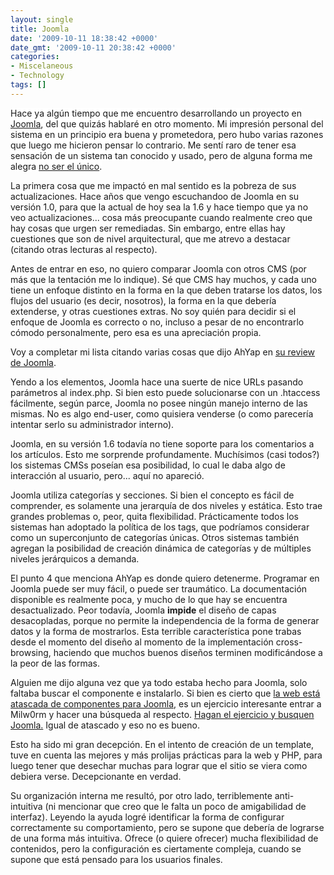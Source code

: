 ```yaml
---
layout: single
title: Joomla
date: '2009-10-11 18:38:42 +0000'
date_gmt: '2009-10-11 20:38:42 +0000'
categories:
- Miscelaneous
- Technology
tags: []
---
```


<span style="background-color: #ffffff;">Hace ya algún tiempo que me encuentro desarrollando un proyecto en [Joomla](http://www.joomla.org/), del que quizás hablaré en otro momento. Mi impresión personal del sistema en un principio era buena y prometedora, pero hubo varias razones que luego me hicieron pensar lo contrario. Me sentí raro de tener esa sensación de un sistema tan conocido y usado, pero de alguna forma me alegra [no ser el único](http://www.google.com/search?q=joomla+(sucks+|+stinks)).</span>

La primera cosa que me impactó en mal sentido es la pobreza de sus actualizaciones. Hace años que vengo escuchandoo de Joomla en su versión 1.0, para que la actual de hoy sea la 1.6 y hace tiempo que ya no veo actualizaciones... cosa más preocupante cuando realmente creo que hay cosas que urgen ser remediadas. Sin embargo, entre ellas hay cuestiones que son de nivel arquitectural, que me atrevo a destacar (citando otras lecturas al respecto).

Antes de entrar en eso, no quiero comparar Joomla con otros CMS (por más que la tentación me lo indique). Sé que CMS hay muchos, y cada uno tiene un enfoque distinto en la forma en la que deben tratarse los datos, los flujos del usuario (es decir, nosotros), la forma en la que debería extenderse, y otras cuestiones extras. No soy quién para decidir si el enfoque de Joomla es correcto o no, incluso a pesar de no encontrarlo cómodo personalmente, pero esa es una apreciación propia.

Voy a completar mi lista citando varias cosas que dijo AhYap en [su review de Joomla](http://www.ahyap.com/blog/joomla-sucks.php).

Yendo a los elementos, Joomla hace una suerte de nice  URLs pasando parámetros al index.php. Si bien esto puede solucionarse con un .htaccess fácilmente, según parce, Joomla no posee ningún manejo interno de las mismas. No es algo end-user, como quisiera venderse (o como parecería intentar serlo su administrador interno).

Joomla, en su versión 1.6 todavía no tiene soporte para los comentarios a los artículos. Esto me sorprende profundamente. Muchísimos (casi todos?) los sistemas CMSs poseían esa posibilidad, lo cual le daba algo de interacción al usuario, pero... aquí no apareció.

Joomla utiliza categorías y secciones. Si bien el concepto es fácil de comprender, es solamente una jerarquía de dos niveles y estática. Esto trae grandes problemas o, peor, quita flexibilidad. Prácticamente todos los sistemas han adoptado la política de los tags, que podríamos considerar como un superconjunto de categorías únicas. Otros sistemas también agregan la posibilidad de creación dinámica de categorías y de múltiples niveles jerárquicos a demanda.

El punto 4 que menciona AhYap es donde quiero detenerme. Programar en Joomla puede ser muy fácil, o puede ser traumático. La documentación disponible es realmente poca, y mucho de lo que hay se encuentra desactualizado. Peor todavía, Joomla **impide** el diseño de capas desacopladas, porque no permite la independencia de la forma de generar datos y la forma de mostrarlos. Esta terrible característica pone trabas desde el momento del diseño al momento de la implementación cross-browsing, haciendo que muchos buenos diseños terminen modificándose a la peor de las formas.

Alguien me dijo alguna vez que ya todo estaba hecho para Joomla, solo faltaba buscar el componente e instalarlo. Si bien es cierto que [la web está atascada de componentes para Joomla](http://www.google.com.ar/search?q=joomla+component), es un ejercicio interesante entrar a Milw0rm y hacer una búsqueda al respecto. [Hagan el ejercicio y busquen Joomla.](http://milw0rm.com/search.php) Igual de atascado y eso no es bueno.

Esto ha sido mi gran decepción. En el intento de creación de un template, tuve en cuenta las mejores y más prolijas prácticas para la web y PHP, para luego tener que desechar muchas para lograr que el sitio se viera como debiera verse. Decepcionante en verdad.

Su organización interna me resultó, por otro lado, terriblemente anti-intuitiva (ni mencionar que creo que le falta un poco de amigabilidad de interfaz). Leyendo la ayuda logré identificar la forma de configurar correctamente su comportamiento, pero se supone que debería de lograrse de una forma más intuitiva. Ofrece (o quiere ofrecer) mucha flexibilidad de contenidos, pero la configuración es ciertamente compleja, cuando se supone que está pensado para los usuarios finales.
